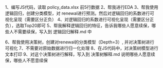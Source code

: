 1、编写JS代码，读取 policy_data.xlsx 前5行数据
2、帮我进行EDA
3、帮我使用逻辑回归，创建分类模型，对 renewal进行预测。然后对逻辑回归的系数进行可视化呈现（需要区分正负）
4、对逻辑回归的系数进行可视化呈现（需要区分正负），选取Top20即可
5、帮我解释逻辑回归的特征，告诉我哪些人愿意续保，哪些人不需要续保，写入到 逻辑回归解释.md 中

6、帮我使用决策树，创建对renewal的分类模型（Depth=3）, 并对决策树进行可视化
7、不需要对原始数据进行归一化处理
8、在JS代码中，对决策树模型进行文本打印
9、对这个决策树进行解释，写入到 决策树解释.md 说明哪些人愿意续保，哪些人不愿意续保
